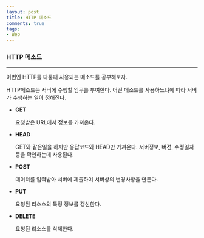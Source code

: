 ```yaml
---
layout: post
title: HTTP 메소드
comments: true
tags:
- Web
---
```




### HTTP 메소드

---



이번엔 HTTP를 다룰때 사용되는 메소드를 공부해보자.

HTTP메소드는 서버에 수행할 임무를 부여한다. 어떤 메소드를 사용하느냐에 따라 서버가 수행하는 일이 정해진다. 



* **GET**

  요청받은 URL에서 정보를 가져온다.

* **HEAD**

  GET와 같은일을 하지만 응답코드와 HEAD만 가져온다. 서버정보, 버젼, 수정일자 등을 확인하는데 사용된다.

* **POST**

  데이터를 입력받아 서버에 제출하여 서버상의 변경사항을 만든다.

* **PUT**

  요청된 리소스의 특정 정보를 갱신한다. 

* **DELETE**

  요청된 리소스를 삭제한다.



